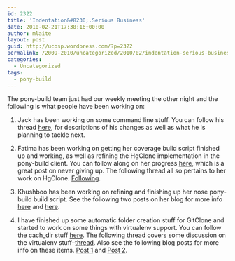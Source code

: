 ```yaml
---
id: 2322
title: 'Indentation&#8230;.Serious Business'
date: 2010-02-21T17:38:16+00:00
author: mlaite
layout: post
guid: http://ucosp.wordpress.com/?p=2322
permalink: /2009-2010/uncategorized/2010/02/indentation-serious-business/
categories:
  - Uncategorized
tags:
  - pony-build
---
```

The pony-build team just had our weekly meeting the other night and the following is what people have been working on:

1) Jack has been working on some command line stuff. You can follow his thread [here](http://lists.idyll.org/pipermail/pony-build/2010-February/000042.html), for descriptions of his changes as well as what he is planning to tackle next.

2) Fatima has been working on getting her coverage build script finished up and working, as well as refining the HgClone implementation in the pony-build client. You can follow along on her progress [here](http://cherkf.wordpress.com/2010/02/15/37/), which is a great post on never giving up. The following thread all so pertains to her work on HgClone. [Following](http://lists.idyll.org/pipermail/pony-build/2010-February/000067.html).

3) Khushboo has been working on refining and finishing up her nose pony-build build script. See the following two posts on her blog for more info [here](http://kshakyaz.wordpress.com/2010/02/14/conflicting-merges/) and [here](http://kshakyaz.wordpress.com/2010/02/20/40/).

4) I have finished up some automatic folder creation stuff for GitClone and started to work on some things with virtualenv support. You can follow the cach_dir stuff [here](http://lists.idyll.org/pipermail/pony-build/2010-February/000067.html). The following thread covers some discussion on the virtualenv stuff&#8211;[thread](http://lists.idyll.org/pipermail/pony-build/2010-February/000035.html). Also see the following blog posts for more info on these items. [Post 1](http://mlaite.blogspot.com/2010/02/slowing-to-trot.html) and [Post 2](http://mlaite.blogspot.com/2010/02/we-messed-up-dude.html).
